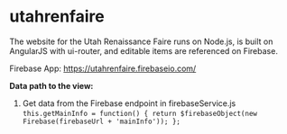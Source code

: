 # utahrenfaire
The website for the Utah Renaissance Faire runs on Node.js, is built on AngularJS with ui-router, and editable items are referenced on Firebase.

Firebase App: https://utahrenfaire.firebaseio.com/

**Data path to the view:**

 1. Get data from the Firebase endpoint in firebaseService.js 
`this.getMainInfo = function() {
	return $firebaseObject(new Firebase(firebaseUrl + 'mainInfo'));
};`